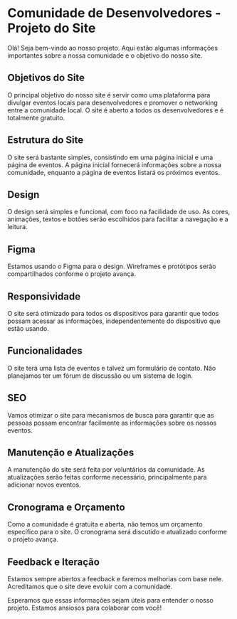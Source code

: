 # Comunidade de Desenvolvedores - Projeto do Site

Olá! Seja bem-vindo ao nosso projeto. Aqui estão algumas informações importantes sobre a nossa comunidade e o objetivo do nosso site.

## Objetivos do Site

O principal objetivo do nosso site é servir como uma plataforma para divulgar eventos locais para desenvolvedores e promover o networking entre a comunidade local. O site é aberto a todos os desenvolvedores e é totalmente gratuito.

## Estrutura do Site

O site será bastante simples, consistindo em uma página inicial e uma página de eventos. A página inicial fornecerá informações sobre a nossa comunidade, enquanto a página de eventos listará os próximos eventos.

## Design

O design será simples e funcional, com foco na facilidade de uso. As cores, animações, textos e botões serão escolhidos para facilitar a navegação e a leitura.

## Figma

Estamos usando o Figma para o design. Wireframes e protótipos serão compartilhados conforme o projeto avança.

## Responsividade

O site será otimizado para todos os dispositivos para garantir que todos possam acessar as informações, independentemente do dispositivo que estão usando.

## Funcionalidades

O site terá uma lista de eventos e talvez um formulário de contato. Não planejamos ter um fórum de discussão ou um sistema de login.

## SEO

Vamos otimizar o site para mecanismos de busca para garantir que as pessoas possam encontrar facilmente as informações sobre os nossos eventos.

## Manutenção e Atualizações

A manutenção do site será feita por voluntários da comunidade. As atualizações serão feitas conforme necessário, principalmente para adicionar novos eventos.

## Cronograma e Orçamento

Como a comunidade é gratuita e aberta, não temos um orçamento específico para o site. O cronograma será discutido e atualizado conforme o projeto avança.

## Feedback e Iteração

Estamos sempre abertos a feedback e faremos melhorias com base nele. Acreditamos que o site deve evoluir com a comunidade.

Esperamos que essas informações sejam úteis para entender o nosso projeto. Estamos ansiosos para colaborar com você!
